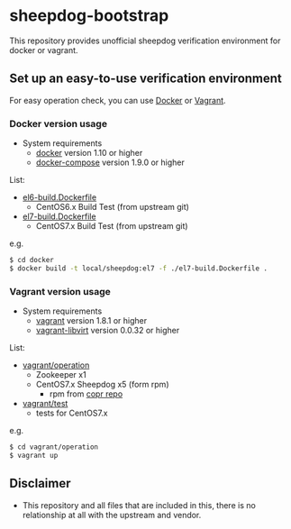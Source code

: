 # sheepdog-bootstrap

This repository provides unofficial sheepdog verification environment for docker or vagrant.

## Set up an easy-to-use verification environment

For easy operation check, you can use [Docker](https://www.docker.com/) or [Vagrant](https://www.vagrantup.com/).

### Docker version usage

- System requirements
  - [docker](https://docs.docker.com/) version 1.10 or higher
  - [docker-compose](https://docs.docker.com/compose/) version 1.9.0 or higher

List:

- [el6-build.Dockerfile](docker/el6-build.Dockerfile)
    - CentOS6.x Build Test (from upstream git)
- [el7-build.Dockerfile](docker/el7-build.Dockerfile)
    - CentOS7.x Build Test (from upstream git)


e.g.

```bash
$ cd docker
$ docker build -t local/sheepdog:el7 -f ./el7-build.Dockerfile .
```


### Vagrant version usage

 - System requirements
   - [vagrant](https://www.vagrantup.com/docs/) version 1.8.1 or higher
   - [vagrant-libvirt](https://github.com/vagrant-libvirt/vagrant-libvirt) version 0.0.32 or higher

List:

- [vagrant/operation](vagrant/operation)
    - Zookeeper x1
    - CentOS7.x Sheepdog x5 (form rpm)
      - rpm from [copr repo](https://copr.fedorainfracloud.org/coprs/khara/sheepdog/)
- [vagrant/test](vagrant/test)
    - tests for CentOS7.x


e.g.

```bash
$ cd vagrant/operation
$ vagrant up
```



## Disclaimer

- This repository and all files that are included in this, there is no relationship at all with the upstream and vendor.
